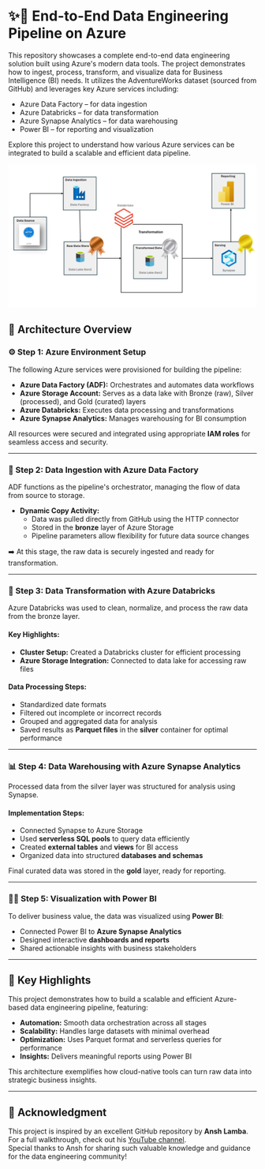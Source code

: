 # ✨🚀 End-to-End Data Engineering Pipeline on Azure
This repository showcases a complete end-to-end data engineering solution built using Azure's modern data tools. The project demonstrates how to ingest, process, transform, and visualize data for Business Intelligence (BI) needs. It utilizes the AdventureWorks dataset (sourced from GitHub) and leverages key Azure services including:

- Azure Data Factory – for data ingestion
- Azure Databricks – for data transformation
- Azure Synapse Analytics – for data warehousing
- Power BI – for reporting and visualization


Explore this project to understand how various Azure services can be integrated to build a scalable and efficient data pipeline.

![image alt](https://github.com/MRUDULA007/Azure-Data-Engineering-Project/blob/660619a80438917e39271ce5e36016e880c9f58c/adw1.png)

## 🧠 Architecture Overview

### ⚙️ Step 1: Azure Environment Setup

The following Azure services were provisioned for building the pipeline:

- **Azure Data Factory (ADF):** Orchestrates and automates data workflows  
- **Azure Storage Account:** Serves as a data lake with Bronze (raw), Silver (processed), and Gold (curated) layers  
- **Azure Databricks:** Executes data processing and transformations  
- **Azure Synapse Analytics:** Manages warehousing for BI consumption  

All resources were secured and integrated using appropriate **IAM roles** for seamless access and security.

---

### 🚀 Step 2: Data Ingestion with Azure Data Factory

ADF functions as the pipeline's orchestrator, managing the flow of data from source to storage.

- **Dynamic Copy Activity:**  
  - Data was pulled directly from GitHub using the HTTP connector  
  - Stored in the **bronze** layer of Azure Storage  
  - Pipeline parameters allow flexibility for future data source changes  

➡️ At this stage, the raw data is securely ingested and ready for transformation.

---

### 🔄 Step 3: Data Transformation with Azure Databricks

Azure Databricks was used to clean, normalize, and process the raw data from the bronze layer.

#### Key Highlights:
- **Cluster Setup:** Created a Databricks cluster for efficient processing  
- **Azure Storage Integration:** Connected to data lake for accessing raw files  

#### Data Processing Steps:
- Standardized date formats  
- Filtered out incomplete or incorrect records  
- Grouped and aggregated data for analysis  
- Saved results as **Parquet files** in the **silver** container for optimal performance

---

### 📊 Step 4: Data Warehousing with Azure Synapse Analytics

Processed data from the silver layer was structured for analysis using Synapse.

#### Implementation Steps:
- Connected Synapse to Azure Storage  
- Used **serverless SQL pools** to query data efficiently  
- Created **external tables** and **views** for BI access  
- Organized data into structured **databases and schemas**  

Final curated data was stored in the **gold** layer, ready for reporting.

---

### 🕵️‍♂️ Step 5: Visualization with Power BI

To deliver business value, the data was visualized using **Power BI**:

- Connected Power BI to **Azure Synapse Analytics**  
- Designed interactive **dashboards and reports**  
- Shared actionable insights with business stakeholders  

---

## 🌟 Key Highlights

This project demonstrates how to build a scalable and efficient Azure-based data engineering pipeline, featuring:

- **Automation:** Smooth data orchestration across all stages  
- **Scalability:** Handles large datasets with minimal overhead  
- **Optimization:** Uses Parquet format and serverless queries for performance  
- **Insights:** Delivers meaningful reports using Power BI  

This architecture exemplifies how cloud-native tools can turn raw data into strategic business insights.

---

## 🎉 Acknowledgment

This project is inspired by an excellent GitHub repository by **Ansh Lamba**.  
For a full walkthrough, check out his [YouTube channel](https://www.youtube.com/).  
Special thanks to Ansh for sharing such valuable knowledge and guidance for the data engineering community!
